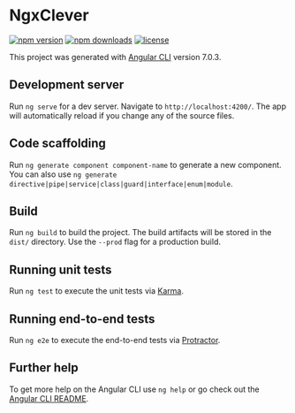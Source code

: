 # NgxClever
[![npm version](https://badge.fury.io/js/ngx-clever.svg)](https://www.npmjs.com/package/ngx-clever)
[![npm downloads](https://img.shields.io/npm/dt/ngx-clever.svg)](https://www.npmjs.org/package/ngx-clever)
[![license](https://img.shields.io/github/license/mashape/apistatus.svg?maxAge=2592000)](http://opensource.org/licenses/MIT)

This project was generated with [Angular CLI](https://github.com/angular/angular-cli) version 7.0.3.

## Development server

Run `ng serve` for a dev server. Navigate to `http://localhost:4200/`. The app will automatically reload if you change any of the source files.

## Code scaffolding

Run `ng generate component component-name` to generate a new component. You can also use `ng generate directive|pipe|service|class|guard|interface|enum|module`.

## Build

Run `ng build` to build the project. The build artifacts will be stored in the `dist/` directory. Use the `--prod` flag for a production build.

## Running unit tests

Run `ng test` to execute the unit tests via [Karma](https://karma-runner.github.io).

## Running end-to-end tests

Run `ng e2e` to execute the end-to-end tests via [Protractor](http://www.protractortest.org/).

## Further help

To get more help on the Angular CLI use `ng help` or go check out the [Angular CLI README](https://github.com/angular/angular-cli/blob/master/README.md).
